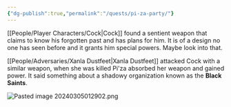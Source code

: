```yaml
---
{"dg-publish":true,"permalink":"/quests/pi-za-party/"}
---
```


[[People/Player Characters/Cock\|Cock]] found a sentient weapon that claims to know his forgotten past and has plans for him.  It is of a design no one has seen before and it grants him special powers.  Maybe look into that.

[[People/Adversaries/Xanla Dustfeet\|Xanla Dustfeet]] attacked Cock with a similar weapon, when she was killed Pi'za absorbed her weapon and gained power.  It said something about a shadowy organization known as the **Black Saints**.  

![Pasted image 20240305012902.png](/img/user/Z_Attachments/Pasted%20image%2020240305012902.png)